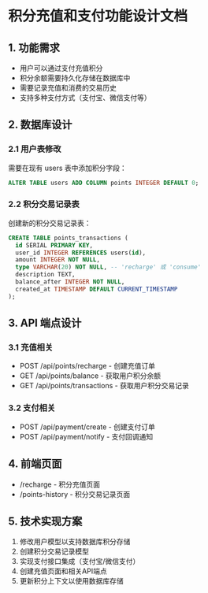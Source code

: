 # 积分充值和支付功能设计文档

## 1. 功能需求
- 用户可以通过支付充值积分
- 积分余额需要持久化存储在数据库中
- 需要记录充值和消费的交易历史
- 支持多种支付方式（支付宝、微信支付等）

## 2. 数据库设计

### 2.1 用户表修改
需要在现有 users 表中添加积分字段：
```sql
ALTER TABLE users ADD COLUMN points INTEGER DEFAULT 0;
```

### 2.2 积分交易记录表
创建新的积分交易记录表：
```sql
CREATE TABLE points_transactions (
  id SERIAL PRIMARY KEY,
  user_id INTEGER REFERENCES users(id),
  amount INTEGER NOT NULL,
  type VARCHAR(20) NOT NULL, -- 'recharge' 或 'consume'
  description TEXT,
  balance_after INTEGER NOT NULL,
  created_at TIMESTAMP DEFAULT CURRENT_TIMESTAMP
);
```

## 3. API 端点设计

### 3.1 充值相关
- POST /api/points/recharge - 创建充值订单
- GET /api/points/balance - 获取用户积分余额
- GET /api/points/transactions - 获取用户积分交易记录

### 3.2 支付相关
- POST /api/payment/create - 创建支付订单
- POST /api/payment/notify - 支付回调通知

## 4. 前端页面
- /recharge - 积分充值页面
- /points-history - 积分交易记录页面

## 5. 技术实现方案
1. 修改用户模型以支持数据库积分存储
2. 创建积分交易记录模型
3. 实现支付接口集成（支付宝/微信支付）
4. 创建充值页面和相关API端点
5. 更新积分上下文以使用数据库存储
